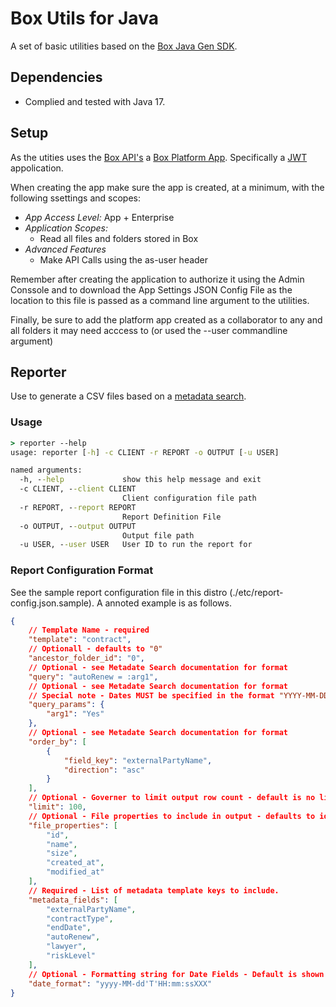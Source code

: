# Box Utils for Java

A set of basic utilities based on the [Box Java Gen SDK](https://github.com/box/box-java-sdk-gen).

## Dependencies

* Complied and tested with Java 17.

## Setup

As the utities uses the [Box API's](https://developer.box.com/reference/) a [Box Platform App](https://developer.box.com/guides/applications/app-types/platform-apps/).  Specifically a [JWT](https://developer.box.com/guides/authentication/jwt/) appolication.

When creating the app make sure the app is created, at a minimum, with the following ssettings and scopes:

* *App Access Level:* App + Enterprise
* *Application Scopes:*
    * Read all files and folders stored in Box
* *Advanced Features*
    * Make API Calls using the as-user header

Remember after creating the application to authorize it using the Admin Conssole and to download the App Settings JSON Config File as the location to this file is passed as a command line argument to the utilities.

Finally, be sure to add the platform app created as a collaborator to any and all folders it may need acccess to (or used the --user commandline argument)

## Reporter

Use to generate a CSV files based on a [metadata search](https://developer.box.com/reference/post-metadata-queries-execute-read/).

### Usage

```cmd
> reporter --help
usage: reporter [-h] -c CLIENT -r REPORT -o OUTPUT [-u USER]

named arguments:
  -h, --help             show this help message and exit
  -c CLIENT, --client CLIENT
                         Client configuration file path
  -r REPORT, --report REPORT
                         Report Definition File
  -o OUTPUT, --output OUTPUT
                         Output file path
  -u USER, --user USER   User ID to run the report for
```

### Report Configuration Format

See the sample report configuration file in this distro (./etc/report-config.json.sample).  A annoted example is as follows.

```json
{
    // Template Name - required
    "template": "contract",
    // Optionall - defaults to "0"
    "ancestor_folder_id": "0",
    // Optional - see Metadate Search documentation for format
    "query": "autoRenew = :arg1",
    // Optional - see Metadate Search documentation for format
    // Special note - Dates MUST be specified in the format "YYYY-MM-DDT00:00:00Z" 
    "query_params": {
        "arg1": "Yes"
    },
    // Optional - see Metadate Search documentation for format
    "order_by": [
        {
            "field_key": "externalPartyName",
            "direction": "asc"
        }
    ],
    // Optional - Governer to limit output row count - default is no limit
    "limit": 100,
    // Optional - File properties to include in output - defaults to id, name
    "file_properties": [
        "id",
        "name",
        "size",
        "created_at",
        "modified_at"
    ],
    // Required - List of metadata template keys to include.
    "metadata_fields": [
        "externalPartyName",
        "contractType",
        "endDate",
        "autoRenew",
        "lawyer",
        "riskLevel"
    ],
    // Optional - Formatting string for Date Fields - Default is shown
    "date_format": "yyyy-MM-dd'T'HH:mm:ssXXX"
}
```